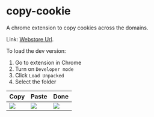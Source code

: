 # copy-cookie

A chrome extension to copy cookies across the domains.

Link: [Webstore Url](https://chrome.google.com/webstore/detail/efgblkeenphclkonjikaanjnlconlkfp).

To load the dev version:

1. Go to extension in Chrome
2. Turn on `Developer mode`
3. Click `Load Unpacked`
4. Select the folder

| Copy                                                                                     | Paste                                                                                    | Done                                                                                     |
| ---------------------------------------------------------------------------------------- | ---------------------------------------------------------------------------------------- | ---------------------------------------------------------------------------------------- |
| ![](https://raw.githubusercontent.com/avaneeshtripathi/copy-cookie/snapshots/step-1.png) | ![](https://raw.githubusercontent.com/avaneeshtripathi/copy-cookie/snapshots/step-2.png) | ![](https://raw.githubusercontent.com/avaneeshtripathi/copy-cookie/snapshots/step-3.png) |
